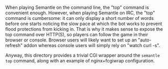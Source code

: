 When playing Semantle on the command line, the "top" command is convenient enough.
However, when playing Semantle on IRC, the "top" command is cumbersome: it can only display a short number of words before one starts noticing the slow pace at which the bot works to prevent flood protections from kicking in.
That is why it makes sense to expose the top command over HTTP(S), so players can follow the game in their browser or console.
Browser users will likely want to set up an "auto-refresh" addon whereas console users will simply rely on "watch curl -s".

Anyway, this directory provides a trivial CGI wrapper around the `semantle top` command, along with an example of nginx+fcgiwrap configuration.

